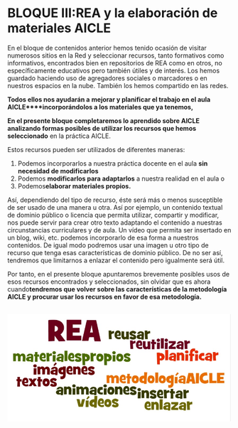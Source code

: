 # BLOQUE III:REA y la elaboración de materiales AICLE

En el bloque de contenidos anterior hemos tenido ocasión de visitar numerosos sitios en la Red y seleccionar recursos, tanto formativos como informativos, encontrados bien en repositorios de REA como en otros, no específicamente educativos pero también útiles y de interés. Los hemos guardado haciendo uso de agregadores sociales o marcadores o en nuestros espacios en la nube. También los hemos compartido en las redes.

**Todos ellos nos ayudarán a** **mejorar y planificar el trabajo en el aula AICLE****incorporándolos a los materiales que ya tenemos,**

**En el presente bloque completaremos lo aprendido sobre AICLE analizando formas posibles de utilizar los recursos que hemos seleccionado** en la práctica AICLE.

Estos recursos pueden ser utilizados de diferentes maneras:

1.  Podemos incorporarlos a nuestra práctica docente en el aula **sin necesidad de modificarlos**
2.  Podemos **modificarlos para adaptarlos** a nuestra realidad en el aula o
3.  Podemos**elaborar materiales propios.**

Así, dependiendo del tipo de recurso, éste será más o menos susceptible de ser usado de una manera u otra. Así por ejemplo, un contenido textual de dominio público o licencia que permita utilizar, compartir y modificar, nos puede servir para crear otro texto adaptando el contenido a nuestras circunstancias curriculares y de aula. Un vídeo que permita ser insertado en un blog, wiki, etc. podemos incorporarlo de esa forma a nuestros contenidos. De igual modo podremos usar una imagen u otro tipo de recurso que tenga esas características de dominio público. De no ser así, tendremos que limitarnos a enlazar el contenido pero igualmente será útil.

Por tanto, en el presente bloque apuntaremos brevemente posibles usos de esos recursos encontrados y seleccionados, sin olvidar que es ahora cuando**tendremos que volver sobre las características de la metodología AICLE y procurar usar los recursos en favor de esa metodología.**


 ![](img/tercerbloque.jpg)
